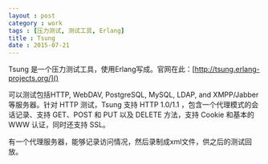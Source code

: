 ```yaml
---
layout : post
category : work
tags : [压力测试, 测试工具, Erlang]
title : Tsung
date : 2015-07-21
---
```


Tsung 是一个压力测试工具，使用Erlang写成。官网在此：[http://tsung.erlang-projects.org/]()

可以测试包括HTTP, WebDAV, PostgreSQL, MySQL, LDAP, and XMPP/Jabber等服务器。针对 HTTP 测试，Tsung 支持 HTTP 1.0/1.1 ，包含一个代理模式的会话记录、支持 GET、POST 和 PUT 以及 DELETE 方法，支持 Cookie 和基本的 WWW 认证，同时还支持 SSL。

有一个代理服务器，能够记录访问情况，然后录制成xml文件，供之后的测试回放。

